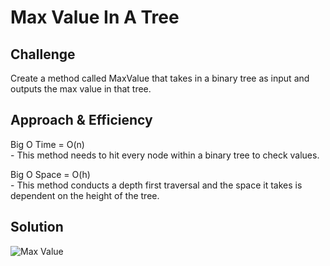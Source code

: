 # Max Value In A Tree

## Challenge
Create a method called MaxValue that takes in a binary tree as input and outputs the max value in that tree. 

## Approach & Efficiency
Big O Time = O(n)<br>
	- This method needs to hit every node within a binary tree to check values.

Big O Space = O(h)<br>
	- This method conducts a depth first traversal and the space it takes is dependent on the height of the tree.

## Solution

![Max Value](../../assets/Challenge18.jpg)
